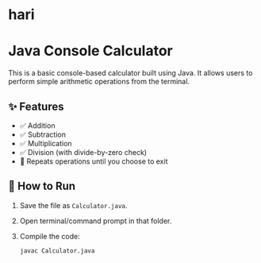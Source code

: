 # hari
# Java Console Calculator

This is a basic console-based calculator built using Java. It allows users to perform simple arithmetic operations from the terminal.

## ✨ Features

- ✅ Addition
- ✅ Subtraction
- ✅ Multiplication
- ✅ Division (with divide-by-zero check)
- 🔁 Repeats operations until you choose to exit

## 🚀 How to Run

1. Save the file as `Calculator.java`.
2. Open terminal/command prompt in that folder.
3. Compile the code:

   ```bash
   javac Calculator.java
